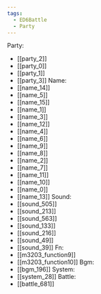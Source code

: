 ```yaml
---
tags:
  - ED6Battle
  - Party
---
```

Party:
- [[party_2]]
- [[party_0]]
- [[party_1]]
- [[party_3]]
Name:
- [[name_14]]
- [[name_5]]
- [[name_15]]
- [[name_1]]
- [[name_3]]
- [[name_12]]
- [[name_4]]
- [[name_6]]
- [[name_9]]
- [[name_8]]
- [[name_2]]
- [[name_7]]
- [[name_11]]
- [[name_10]]
- [[name_0]]
- [[name_13]]
Sound:
- [[sound_505]]
- [[sound_213]]
- [[sound_563]]
- [[sound_133]]
- [[sound_216]]
- [[sound_49]]
- [[sound_39]]
Fn:
- [[m3203_function9]]
- [[m3203_function10]]
Bgm:
- [[bgm_196]]
System:
- [[system_28]]
Battle:
- [[battle_681]]
